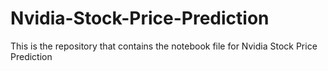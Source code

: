 # Nvidia-Stock-Price-Prediction

This is the repository that contains the notebook file for Nvidia Stock Price Prediction

